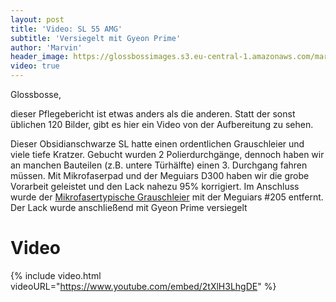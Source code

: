 ```yaml
---
layout: post
title: 'Video: SL 55 AMG'
subtitle: 'Versiegelt mit Gyeon Prime'
author: 'Marvin'
header_image: https://glossbossimages.s3.eu-central-1.amazonaws.com/marvin/sonstige/sl55amg.jpg
video: true
---
```

Glossbosse,

dieser Pflegebericht ist etwas anders als die anderen. Statt der sonst üblichen 120 Bilder, gibt es hier ein Video von der Aufbereitung zu sehen.

Dieser Obsidianschwarze SL hatte einen ordentlichen Grauschleier und viele tiefe Kratzer. Gebucht wurden 2 Polierdurchgänge, dennoch haben wir an manchen Bauteilen (z.B. untere Türhälfte) einen 3. Durchgang fahren müssen. Mit Mikrofaserpad und der Meguiars D300 haben wir die grobe Vorarbeit geleistet und den Lack nahezu 95% korrigiert. Im Anschluss wurde der [Mikrofasertypische Grauschleier](https://glossboss.de/anleitungen/mikrofaserpad-guide-so-holst-du-maximalen-cut-aus-deiner-exzenter/) mit der Meguiars #205 entfernt. Der Lack wurde anschließend mit Gyeon Prime versiegelt

# Video

{% include video.html videoURL="https://www.youtube.com/embed/2tXlH3LhgDE" %}